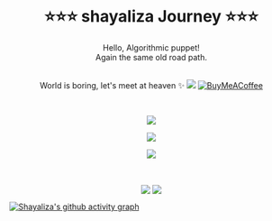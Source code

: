<div align="center">
<h1>⭐⭐⭐ shayaliza Journey ⭐⭐⭐</h1>
Hello, Algorithmic puppet! <br>
Again the same old road path.<br>
World is boring, let's meet at heaven ✨

  <div style="display: inline-block; text-align: right;">
   <br/>
    
   ![](https://komarev.com/ghpvc/?username=shayaliza)
  [![BuyMeACoffee](https://img.shields.io/badge/Buy%20Me%20a%20Coffee-ffdd00?style=for-the-badge&logo=buy-me-a-coffee&logoColor=black)](https://buymeacoffee.com/shayaliza) 
   
    
  </div>


   
</div>

  <br/>

<p align="center">
 <img src="https://skillicons.dev/icons?i=c,cs,cpp,py,js,ts" />
</p>
<p align="center">
 <img src="https://skillicons.dev/icons?i=html,css,react,redux,nextjs,tailwind,bootstrap" />
</p>
<p align="center">
 <img src="https://skillicons.dev/icons?i=mongodb,mysql,nodejs,express,prisma,firebase,figma,postman" />
</p>

 <br/>

<p  align="center"; margin= "auto"; justify-content= "center"; >
  <img align="center" src="https://github-readme-stats.vercel.app/api/top-langs/?username=shayaliza&theme=rose&border_radius=5&hide_progress=true" />
  <img align="center" src="https://github-readme-stats.vercel.app/api?username=shayaliza&theme=rose&hide_border=false&include_all_commits=false&count_private=false&hide=contribs,prs&icons=true&rank_icon=github" />
</p>

[![Shayaliza's github activity graph](https://github-readme-activity-graph.vercel.app/graph?username=shayaliza&theme=tokyo-night)](https://github.com/shayaliza/github-readme-activity-graph)

